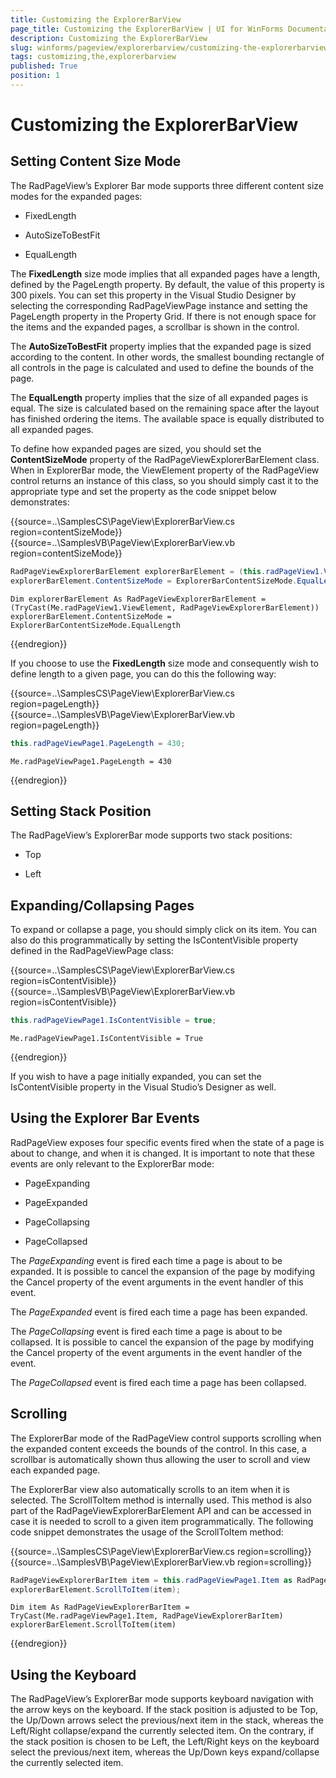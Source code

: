 ```yaml
---
title: Customizing the ExplorerBarView
page_title: Customizing the ExplorerBarView | UI for WinForms Documentation
description: Customizing the ExplorerBarView
slug: winforms/pageview/explorerbarview/customizing-the-explorerbarview
tags: customizing,the,explorerbarview
published: True
position: 1
---
```


# Customizing the ExplorerBarView



## Setting Content Size Mode

The RadPageView’s Explorer Bar mode supports three different content size modes for the expanded pages:

* FixedLength

* AutoSizeToBestFit

* EqualLength

The __FixedLength__ size mode implies that all expanded pages have a length, defined by the PageLength property. By default, the value of this property is 300 pixels. You can set this property in the Visual Studio Designer by selecting the corresponding RadPageViewPage instance and setting the PageLength property in the Property Grid. If there is not enough space for the items and the expanded pages, a scrollbar is shown in the control.

The __AutoSizeToBestFit__ property implies that the expanded page is sized according to the content. In other words, the smallest bounding rectangle of all controls in the page is calculated and used to define the bounds of the page.

The __EqualLength__ property implies that the size of all expanded pages is equal. The size is calculated based on the remaining space after the layout has finished ordering the items. The available space is equally distributed to all expanded pages.

To define how expanded pages are sized, you should set the __ContentSizeMode__ property of the RadPageViewExplorerBarElement class. When in ExplorerBar mode, the ViewElement property of the RadPageView control returns an instance of this class, so you should simply cast it to the appropriate type and set the property as the code snippet below demonstrates:

{{source=..\SamplesCS\PageView\ExplorerBarView.cs region=contentSizeMode}} 
{{source=..\SamplesVB\PageView\ExplorerBarView.vb region=contentSizeMode}} 

````C#
RadPageViewExplorerBarElement explorerBarElement = (this.radPageView1.ViewElement as RadPageViewExplorerBarElement);
explorerBarElement.ContentSizeMode = ExplorerBarContentSizeMode.EqualLength;

````
````VB.NET
Dim explorerBarElement As RadPageViewExplorerBarElement = (TryCast(Me.radPageView1.ViewElement, RadPageViewExplorerBarElement))
explorerBarElement.ContentSizeMode = ExplorerBarContentSizeMode.EqualLength

````

{{endregion}} 

If you choose to use the __FixedLength__ size mode and consequently wish to define length to a given page, you can do this the following way: 

{{source=..\SamplesCS\PageView\ExplorerBarView.cs region=pageLength}} 
{{source=..\SamplesVB\PageView\ExplorerBarView.vb region=pageLength}} 

````C#
this.radPageViewPage1.PageLength = 430;

````
````VB.NET
Me.radPageViewPage1.PageLength = 430

````

{{endregion}}

## Setting Stack Position

The RadPageView’s ExplorerBar mode supports two stack positions:

* Top

* Left

## Expanding/Collapsing Pages

To expand or collapse a page, you should simply click on its item. You can also do this programmatically by setting the IsContentVisible property defined in the RadPageViewPage class:

{{source=..\SamplesCS\PageView\ExplorerBarView.cs region=isContentVisible}} 
{{source=..\SamplesVB\PageView\ExplorerBarView.vb region=isContentVisible}} 

````C#
this.radPageViewPage1.IsContentVisible = true;

````
````VB.NET
Me.radPageViewPage1.IsContentVisible = True

````

{{endregion}} 

If you wish to have a page initially expanded, you can set the IsContentVisible property in the Visual Studio’s Designer as well.

## Using the Explorer Bar Events

RadPageView exposes four specific events fired when the state of a page is about to change, and when it is changed. It is important to note that these events are only relevant to the ExplorerBar mode:

* PageExpanding

* PageExpanded

* PageCollapsing

* PageCollapsed

The *PageExpanding* event is fired each time a page is about to be expanded. It is possible to cancel the expansion of the page by modifying the Cancel property of the event arguments in the event handler of this event.

The *PageExpanded* event is fired each time a page has been expanded.

The *PageCollapsing* event is fired each time a page is about to be collapsed. It is possible to cancel the expansion of the page by modifying the Cancel property of the event arguments in the event handler of the event.

The *PageCollapsed* event is fired each time a page has been collapsed.

## Scrolling

The ExplorerBar mode of the RadPageView control supports scrolling when the expanded content exceeds the bounds of the control. In this case, a scrollbar is automatically shown thus allowing the user to scroll and view each expanded page.

The ExplorerBar view also automatically scrolls to an item when it is selected. The ScrollToItem method is internally used. This method is also part of the RadPageViewExplorerBarElement API and can be accessed in case it is needed to scroll to a given item programmatically. The following code snippet demonstrates the usage of the ScrollToItem method:

{{source=..\SamplesCS\PageView\ExplorerBarView.cs region=scrolling}} 
{{source=..\SamplesVB\PageView\ExplorerBarView.vb region=scrolling}} 

````C#
RadPageViewExplorerBarItem item = this.radPageViewPage1.Item as RadPageViewExplorerBarItem;
explorerBarElement.ScrollToItem(item);

````
````VB.NET
Dim item As RadPageViewExplorerBarItem = TryCast(Me.radPageViewPage1.Item, RadPageViewExplorerBarItem)
explorerBarElement.ScrollToItem(item)

````

{{endregion}} 

## Using the Keyboard

The RadPageView’s ExplorerBar mode supports keyboard navigation with the arrow keys on the keyboard. If the stack position is adjusted to be Top, the Up/Down arrows select the previous/next item in the stack, whereas the Left/Right collapse/expand the currently selected item. On the contrary, if the stack position is chosen to be Left, the Left/Right keys on the keyboard select the previous/next item, whereas the Up/Down keys expand/collapse the currently selected item.
